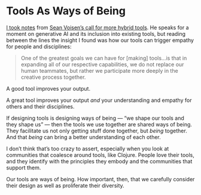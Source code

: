 # Tools As Ways of Being

[I took notes](https://notes.jim-nielsen.com/#2025-01-08T2145) from [Sean Voisen’s call for more hybrid tools](https://sean.voisen.org/blog/hybrid-tools). He speaks for a moment on generative AI and its inclusion into existing tools, but reading between the lines the insight I found was how our tools can trigger empathy for people and disciplines:

> One of the greatest goals we can have for [making] tools…is that in expanding all of our respective capabilities, we do not replace our human teammates, but rather we participate more deeply in the creative process together.

A good tool improves your output.

A great tool improves your output _and_ your understanding and empathy for others and their disciplines.

If designing tools is designing ways of being — “we shape our tools and they shape us” — then the tools we use together are shared ways of being. They facilitate us not only getting stuff done together, but _being_ together. And that _being_ can bring a better understanding of each other.

I don’t think that’s too crazy to assert, especially when you look at communities that coalesce around tools, like Clojure. People love their tools, and they identify with the principles they embody and the communities that support them.

Our tools are ways of being. How important, then, that we carefully consider their design as well as proliferate their diversity.